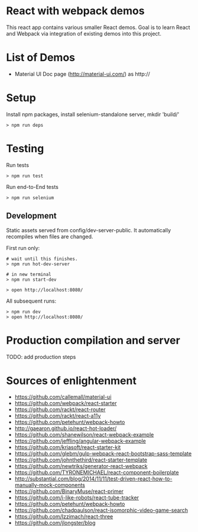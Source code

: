# React with webpack demos

This react app contains various smaller React demos. Goal is to learn React and Webpack via integration of existing demos into this
project.

List of Demos
=
- Material UI Doc page (http://material-ui.com/) as http://

Setup
=

Install npm packages, install selenium-standalone server, mkdir 'build/'
```
> npm run deps
```

Testing
=

Run tests

```
> npm run test
```

Run end-to-End tests

```
> npm run selenium
```

## Development

Static assets served from config/dev-server-public. It automatically recompiles when files are changed.

First run only:
```
# wait until this finishes.
> npm run hot-dev-server

# in new terminal
> npm run start-dev

> open http://localhost:8080/
```

All subsequent runs:
```
> npm run dev
> open http://localhost:8080/
```


Production compilation and server
=

TODO: add production steps


Sources of enlightenment
=
- https://github.com/callemall/material-ui
- https://github.com/webpack/react-starter
- https://github.com/rackt/react-router
- https://github.com/rackt/react-a11y
- https://github.com/petehunt/webpack-howto
- http://gaearon.github.io/react-hot-loader/
- https://github.com/shanewilson/react-webpack-example
- https://github.com/jeffling/angular-webpack-example
- https://github.com/kriasoft/react-starter-kit
- https://github.com/glebm/gulp-webpack-react-bootstrap-sass-template
- https://github.com/johnthethird/react-starter-template
- https://github.com/newtriks/generator-react-webpack
- https://github.com/TYRONEMICHAEL/react-component-boilerplate
- http://substantial.com/blog/2014/11/11/test-driven-react-how-to-manually-mock-components
- https://github.com/BinaryMuse/react-primer
- https://github.com/i-like-robots/react-tube-tracker
- https://github.com/petehunt/webpack-howto
- https://github.com/chadpaulson/react-isomorphic-video-game-search
- https://github.com/Izzimach/react-three
- https://github.com/jlongster/blog

